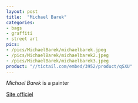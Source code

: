 ```yaml
---
layout: post
title:  "Michael Barek"
categories:
- bags
- graffiti
- street art
pics:
- /pics/MichaelBarek/michaelbarek.jpeg
- /pics/MichaelBarek/michaelbarek2.jpeg
- /pics/MichaelBarek/michaelbarek3.jpeg
product: "//tictail.com/embed/3952/product/qSXU"
---
```


*Michael Barek* is a painter

[Site officiel](http://www.michaelbarek.com/)
